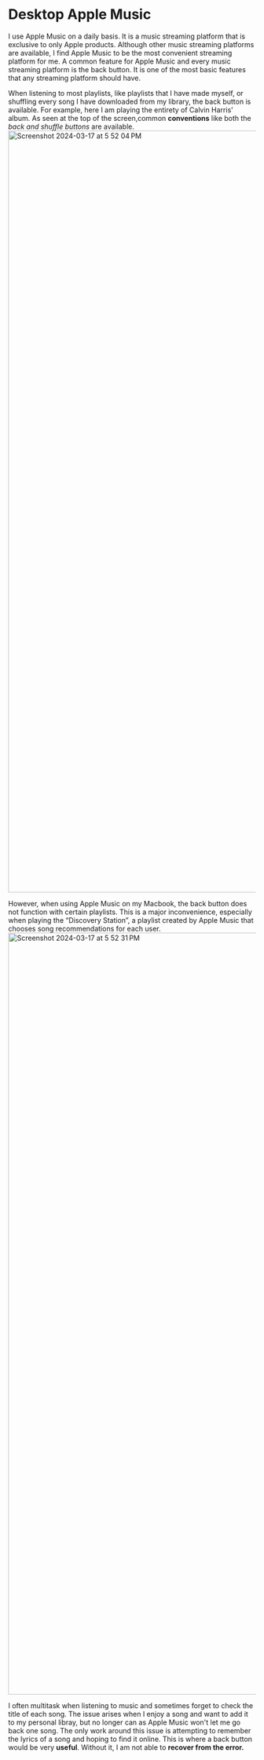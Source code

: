 # Desktop Apple Music

I use Apple Music on a daily basis. It is a music streaming platform that is exclusive to only Apple products. Although other music streaming platforms are available, I find Apple Music to be the most convenient streaming platform for me. A common feature for Apple Music and every music streaming platform is the back button. It is one of the most basic features that any streaming platform should have. 

When listening to most playlists, like playlists that I have made myself, or shuffling every song I have downloaded from my library, the back button is available. For example, here I am playing the entirety of Calvin Harris’ album. As seen at the top of the screen,common **conventions** like both the _back and shuffle buttons_ are available.<img width="1552" alt="Screenshot 2024-03-17 at 5 52 04 PM" src="https://github.com/ChicoState/ux-personal-portfolio-AllanConstanza/assets/75638009/81204701-d226-4ef1-b60d-9df6c7371ccc">




However, when using Apple Music on my Macbook, the back button does not function with certain playlists. This is a major inconvenience, especially when playing the “Discovery Station”, a playlist created by Apple Music that chooses song recommendations for each user. 
<img width="1552" alt="Screenshot 2024-03-17 at 5 52 31 PM" src="https://github.com/ChicoState/ux-personal-portfolio-AllanConstanza/assets/75638009/a18942ba-6a83-4017-8c86-1a4d07b0db8d">





I often multitask when listening to music and sometimes forget to check the title of each song. The issue arises when I enjoy a song and want to add it to my personal libray, but no longer can as Apple Music won't let me go back one song. The only work around this issue is attempting to remember the lyrics of a song and hoping to find it online. This is where a back button would be very **useful**. Without it, I am not able to **recover from the error.**


